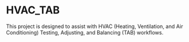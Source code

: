 # HVAC_TAB
This project is designed to assist with HVAC (Heating, Ventilation, and Air Conditioning) Testing, Adjusting, and Balancing (TAB) workflows. 

